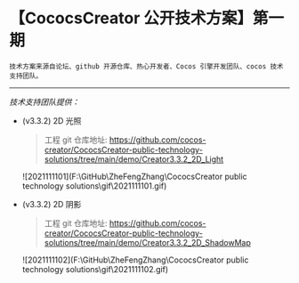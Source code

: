 # 【CococsCreator 公开技术方案】第一期

	技术方案来源自论坛、github 开源仓库、热心开发者、Cocos 引擎开发团队、cocos 技术支持团队。

---
*技术支持团队提供：*

* (v3.3.2) 2D 光照

  > 工程 git 仓库地址: https://github.com/cocos-creator/CococsCreator-public-technology-solutions/tree/main/demo/Creator3.3.2_2D_Light
  
  ![2021111101](F:\GitHub\ZheFengZhang\CococsCreator public technology solutions\gif\2021111101.gif)

  

* (v3.3.2) 2D 阴影

  > 工程 git 仓库地址: https://github.com/cocos-creator/CococsCreator-public-technology-solutions/tree/main/demo/Creator3.3.2_2D_ShadowMap

  ![2021111102](F:\GitHub\ZheFengZhang\CococsCreator public technology solutions\gif\2021111102.gif)
